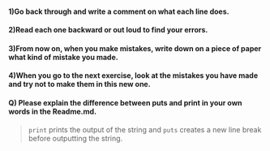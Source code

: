 #### 1)Go back through and write a comment on what each line does.

#### 2)Read each one backward or out loud to find your errors.

#### 3)From now on, when you make mistakes, write down on a piece of paper what kind of mistake you made.

#### 4)When you go to the next exercise, look at the mistakes you have made and try not to make them in this new one.

#### Q) Please explain the difference between puts and print in your own words in the Readme.md.
> `print` prints the output of the string and `puts` creates a new line break before outputting the string. 
